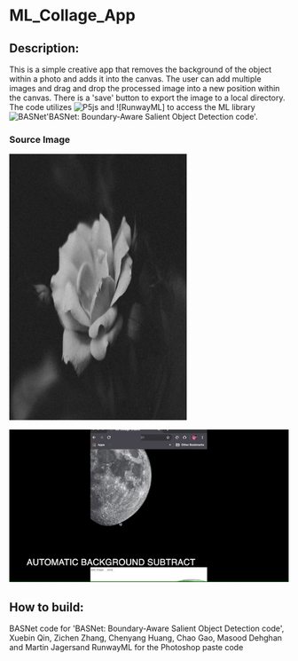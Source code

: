 # ML_Collage_App

## Description: 

This is a simple creative app that removes the background of the object within a photo and adds it into the canvas. The user can add multiple images and drag and drop the processed image into a new position within the canvas. There is a 'save' button to export the image to a local directory. The code utilizes ![P5js](https://p5js.org/) and ![RunwayML] to access the ML library ![BASNet](https://github.com/NathanUA/BASNet)'BASNet: Boundary-Aware Salient Object Detection code'.

### Source Image
<img src="https://github.com/nightshining/ML_Collage_App/blob/master/assets/flower2.png?raw=true" width="320" height="480"> </img>


![](https://github.com/nightshining/ML_Collage_App/blob/master/assets/gif_collage.gif?raw=true)

## How to build: 

BASNet code for 'BASNet: Boundary-Aware Salient Object Detection code', Xuebin Qin, Zichen Zhang, Chenyang Huang, Chao Gao, Masood Dehghan and Martin Jagersand
RunwayML for the Photoshop paste code
